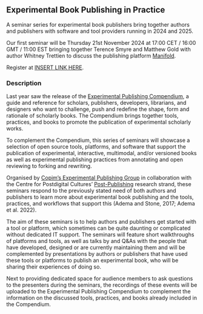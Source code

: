 ## Experimental Book Publishing in Practice

A seminar series for experimental book publishers bring together authors and publishers with software and tool providers running in 2024 and 2025. 

Our first seminar will be Thursday 21st November 2024 at 17:00 CET / 16:00 GMT / 11:00 EST bringing together Terence Smyre and Matthew Gold with author Whitney Trettien to discuss the publishing platform [Manifold](https://compendium.copim.ac.uk/tools/7).

Register at [INSERT LINK HERE](https://copim.ac.uk).

### Description

Last year saw the release of the [Experimental Publishing Compendium](https://compendium.copim.ac.uk/), a guide and reference for scholars, publishers, developers, librarians, and designers who want to challenge, push and redefine the shape, form and rationale of scholarly books. The Compendium brings together tools, practices, and books to promote the publication of experimental scholarly works. 

To complement the Compendium, this series of seminars will showcase a selection of open source tools, platforms, and software that support the publication of experimental, interactive, multimodal, and/or versioned books as well as experimental publishing practices from annotating and open reviewing to forking and rewriting. 

Organised by [Copim’s Experimental Publishing Group](https://copim.pubpub.org/experimental-publishing-group) in collaboration with the Centre for Postdigital Cultures’ [Post-Publishing](https://postpublishing.postdigitalcultures.org) research strand, these seminars respond to the previously stated need of both authors and publishers to learn more about experimental book publishing and the tools, practices, and workflows that support this (Adema and Stone, 2017; Adema et al. 2022).

The aim of these seminars is to help authors and publishers get started with a tool or platform, which sometimes can be quite daunting or complicated without dedicated IT support. The seminars will feature short walkthroughs of platforms and tools, as well as talks by and Q&As with the people that have developed, designed or are currently maintaining them and will be complemented by presentations by authors or publishers that have used these tools or platforms to publish an experimental book, who will be sharing their experiences of doing so. 

Next to providing dedicated space for audience members to ask questions to the presenters during the seminars, the recordings of these events will be uploaded to the Experimental Publishing Compendium to complement the information on the discussed tools, practices, and books already included in the Compendium.
